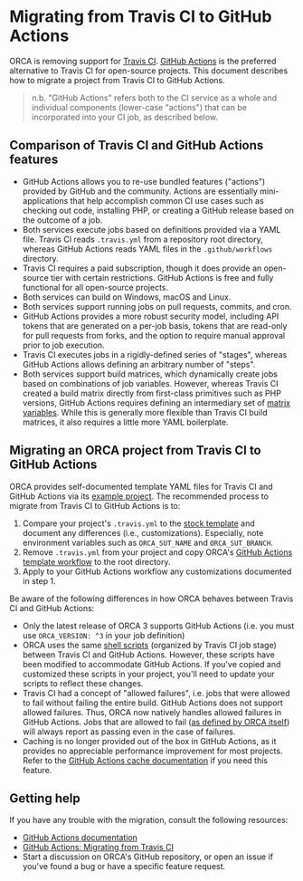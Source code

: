 # Migrating from Travis CI to GitHub Actions

ORCA is removing support for [Travis CI](https://travis-ci.org/). [GitHub Actions](https://github.com/features/actions) is the preferred alternative to Travis CI for open-source projects. This document describes how to migrate a project from Travis CI to GitHub Actions.

> n.b. "GitHub Actions" refers both to the CI service as a whole and individual components (lower-case "actions") that can be incorporated into your CI job, as described below.

## Comparison of Travis CI and GitHub Actions features

- GitHub Actions allows you to re-use bundled features ("actions") provided by GitHub and the community. Actions are essentially mini-applications that help accomplish common CI use cases such as checking out code, installing PHP, or creating a GitHub release based on the outcome of a job.
- Both services execute jobs based on definitions provided via a YAML file. Travis CI reads `.travis.yml` from a repository root directory, whereas GitHub Actions reads YAML files in the `.github/workflows` directory.
- Travis CI requires a paid subscription, though it does provide an open-source tier with certain restrictions. GitHub Actions is free and fully functional for all open-source projects.
- Both services can build on Windows, macOS and Linux.
- Both services support running jobs on pull requests, commits, and cron.
- GitHub Actions provides a more robust security model, including API tokens that are generated on a per-job basis, tokens that are read-only for pull requests from forks, and the option to require manual approval prior to job execution.
- Travis CI executes jobs in a rigidly-defined series of "stages", whereas GitHub Actions allows defining an arbitrary number of "steps".
- Both services support build matrices, which dynamically create jobs based on combinations of job variables. However, whereas Travis CI created a build matrix directly from first-class primitives such as PHP versions, GitHub Actions requires defining an intermediary set of [matrix variables](https://docs.github.com/en/actions/learn-github-actions/workflow-syntax-for-github-actions#jobsjob_idstrategymatrix). While this is generally more flexible than Travis CI build matrices, it also requires a little more YAML boilerplate.

## Migrating an ORCA project from Travis CI to GitHub Actions

ORCA provides self-documented template YAML files for Travis CI and GitHub Actions via its [example project](https://github.com/acquia/orca/tree/develop/example). The recommended process to migrate from Travis CI to GitHub Actions is to:

1. Compare your project's `.travis.yml` to the [stock template](https://github.com/acquia/orca/blob/develop/example/.travis.yml) and document any differences (i.e., customizations). Especially, note environment variables such as `ORCA_SUT_NAME` and `ORCA_SUT_BRANCH`.
1. Remove `.travis.yml` from your project and copy ORCA's [GitHub Actions template workflow](https://github.com/acquia/orca/tree/develop/example/.github/workflows) to the root directory.
1. Apply to your GitHub Actions workflow any customizations documented in step 1.

Be aware of the following differences in how ORCA behaves between Travis CI and GitHub Actions:

- Only the latest release of ORCA 3 supports GitHub Actions (i.e. you must use `ORCA_VERSION: ^3` in your job definition)
- ORCA uses the same [shell scripts](https://github.com/acquia/orca/tree/develop/bin/ci) (organized by Travis CI job stage) between Travis CI and GitHub Actions. However, these scripts have been modified to accommodate GitHub Actions. If you've copied and customized these scripts in your project, you'll need to update your scripts to reflect these changes.
- Travis CI had a concept of "allowed failures", i.e. jobs that were allowed to fail without failing the entire build. GitHub Actions does not support allowed failures. Thus, ORCA now natively handles allowed failures in GitHub Actions. Jobs that are allowed to fail ([as defined by ORCA itself](https://github.com/acquia/orca/blob/bf93dbfb13897ac523d4e9cb1df8dee9f7e7aade/bin/ci/_includes.sh#L103)) will always report as passing even in the case of failures.
- Caching is no longer provided out of the box in GitHub Actions, as it provides no appreciable performance improvement for most projects. Refer to the [GitHub Actions cache documentation](https://github.com/actions/cache) if you need this feature.

## Getting help

If you have any trouble with the migration, consult the following resources:

- [GitHub Actions documentation](https://docs.github.com/en/actions)
- [GitHub Actions: Migrating from Travis CI](https://docs.github.com/en/actions/migrating-to-github-actions/migrating-from-travis-ci-to-github-actions)
- Start a discussion on ORCA's GitHub repository, or open an issue if you've found a bug or have a specific feature request.
